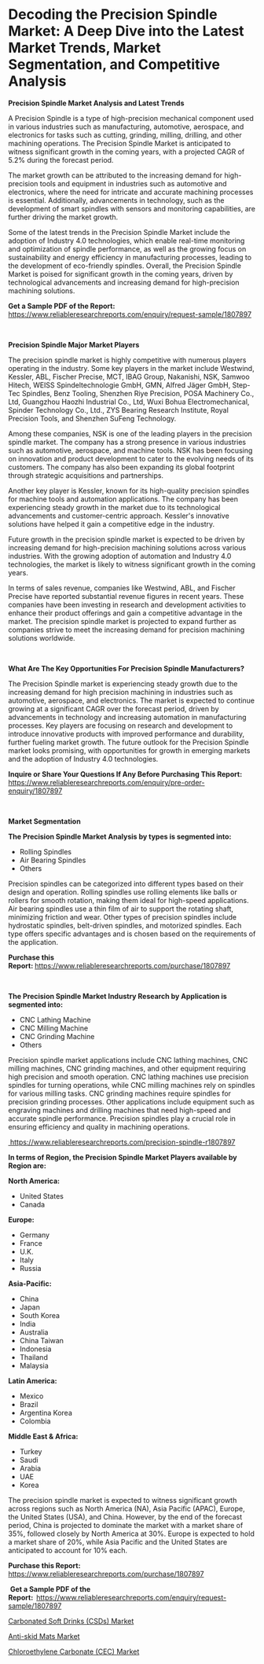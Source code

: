 <p><h1>Decoding the Precision Spindle Market: A Deep Dive into the Latest Market Trends, Market Segmentation, and Competitive Analysis</h1></p><p><strong>Precision Spindle Market Analysis and Latest Trends</strong></p>
<p><p>A Precision Spindle is a type of high-precision mechanical component used in various industries such as manufacturing, automotive, aerospace, and electronics for tasks such as cutting, grinding, milling, drilling, and other machining operations. The Precision Spindle Market is anticipated to witness significant growth in the coming years, with a projected CAGR of 5.2% during the forecast period.</p><p>The market growth can be attributed to the increasing demand for high-precision tools and equipment in industries such as automotive and electronics, where the need for intricate and accurate machining processes is essential. Additionally, advancements in technology, such as the development of smart spindles with sensors and monitoring capabilities, are further driving the market growth.</p><p>Some of the latest trends in the Precision Spindle Market include the adoption of Industry 4.0 technologies, which enable real-time monitoring and optimization of spindle performance, as well as the growing focus on sustainability and energy efficiency in manufacturing processes, leading to the development of eco-friendly spindles. Overall, the Precision Spindle Market is poised for significant growth in the coming years, driven by technological advancements and increasing demand for high-precision machining solutions.</p></p>
<p><strong>Get a Sample PDF of the Report:&nbsp;</strong> <a href="https://www.reliableresearchreports.com/enquiry/request-sample/1807897">https://www.reliableresearchreports.com/enquiry/request-sample/1807897</a></p>
<p>&nbsp;</p>
<p><strong>Precision Spindle Major Market Players</strong></p>
<p><p>The precision spindle market is highly competitive with numerous players operating in the industry. Some key players in the market include Westwind, Kessler, ABL, Fischer Precise, MCT, IBAG Group, Nakanishi, NSK, Samwoo Hitech, WEISS Spindeltechnologie GmbH, GMN, Alfred Jäger GmbH, Step-Tec Spindles, Benz Tooling, Shenzhen Riye Precision, POSA Machinery Co., Ltd, Guangzhou Haozhi Industrial Co., Ltd, Wuxi Bohua Electromechanical, Spinder Technology Co., Ltd., ZYS Bearing Research Institute, Royal Precision Tools, and Shenzhen SuFeng Technology.</p><p>Among these companies, NSK is one of the leading players in the precision spindle market. The company has a strong presence in various industries such as automotive, aerospace, and machine tools. NSK has been focusing on innovation and product development to cater to the evolving needs of its customers. The company has also been expanding its global footprint through strategic acquisitions and partnerships.</p><p>Another key player is Kessler, known for its high-quality precision spindles for machine tools and automation applications. The company has been experiencing steady growth in the market due to its technological advancements and customer-centric approach. Kessler's innovative solutions have helped it gain a competitive edge in the industry.</p><p>Future growth in the precision spindle market is expected to be driven by increasing demand for high-precision machining solutions across various industries. With the growing adoption of automation and Industry 4.0 technologies, the market is likely to witness significant growth in the coming years.</p><p>In terms of sales revenue, companies like Westwind, ABL, and Fischer Precise have reported substantial revenue figures in recent years. These companies have been investing in research and development activities to enhance their product offerings and gain a competitive advantage in the market. The precision spindle market is projected to expand further as companies strive to meet the increasing demand for precision machining solutions worldwide.</p></p>
<p>&nbsp;</p>
<p><strong>What Are The Key Opportunities For Precision Spindle Manufacturers?</strong></p>
<p><p>The Precision Spindle market is experiencing steady growth due to the increasing demand for high precision machining in industries such as automotive, aerospace, and electronics. The market is expected to continue growing at a significant CAGR over the forecast period, driven by advancements in technology and increasing automation in manufacturing processes. Key players are focusing on research and development to introduce innovative products with improved performance and durability, further fueling market growth. The future outlook for the Precision Spindle market looks promising, with opportunities for growth in emerging markets and the adoption of Industry 4.0 technologies.</p></p>
<p><strong>Inquire or Share Your Questions If Any Before Purchasing This Report:</strong> <a href="https://www.reliableresearchreports.com/enquiry/pre-order-enquiry/1807897">https://www.reliableresearchreports.com/enquiry/pre-order-enquiry/1807897</a></p>
<p>&nbsp;</p>
<p><strong>Market Segmentation</strong></p>
<p><strong>The Precision Spindle Market Analysis by types is segmented into:</strong></p>
<p><ul><li>Rolling Spindles</li><li>Air Bearing Spindles</li><li>Others</li></ul></p>
<p><p>Precision spindles can be categorized into different types based on their design and operation. Rolling spindles use rolling elements like balls or rollers for smooth rotation, making them ideal for high-speed applications. Air bearing spindles use a thin film of air to support the rotating shaft, minimizing friction and wear. Other types of precision spindles include hydrostatic spindles, belt-driven spindles, and motorized spindles. Each type offers specific advantages and is chosen based on the requirements of the application.</p></p>
<p><strong>Purchase this Report:&nbsp;</strong><a href="https://www.reliableresearchreports.com/purchase/1807897">https://www.reliableresearchreports.com/purchase/1807897</a></p>
<p>&nbsp;</p>
<p><strong>The Precision Spindle Market Industry Research by Application is segmented into:</strong></p>
<p><ul><li>CNC Lathing Machine</li><li>CNC Milling Machine</li><li>CNC Grinding Machine</li><li>Others</li></ul></p>
<p><p>Precision spindle market applications include CNC lathing machines, CNC milling machines, CNC grinding machines, and other equipment requiring high precision and smooth operation. CNC lathing machines use precision spindles for turning operations, while CNC milling machines rely on spindles for various milling tasks. CNC grinding machines require spindles for precision grinding processes. Other applications include equipment such as engraving machines and drilling machines that need high-speed and accurate spindle performance. Precision spindles play a crucial role in ensuring efficiency and quality in machining operations.</p></p>
<p><a href="https://www.reliableresearchreports.com/precision-spindle-r1807897">&nbsp;https://www.reliableresearchreports.com/precision-spindle-r1807897</a></p>
<p><strong>In terms of Region, the Precision Spindle Market Players available by Region are:</strong></p>
<p>
    <p> <strong> North America: </strong>
        <ul>
            <li>United States</li>
            <li>Canada</li>
        </ul>
        </p> 
    <p> <strong> Europe: </strong>
        <ul>
            <li>Germany</li>
            <li>France</li>
            <li>U.K.</li>
            <li>Italy</li>
            <li>Russia</li>
        </ul>
        </p> 
    <p> <strong> Asia-Pacific: </strong>
        <ul>
            <li>China</li>
            <li>Japan</li>
            <li>South Korea</li>
            <li>India</li>
            <li>Australia</li>
            <li>China Taiwan</li>
            <li>Indonesia</li>
            <li>Thailand</li>
            <li>Malaysia</li>
        </ul>
        </p> 
    <p> <strong> Latin America: </strong>
        <ul>
            <li>Mexico</li>
            <li>Brazil</li>
            <li>Argentina Korea</li>
            <li>Colombia</li>
        </ul>
        </p> 
    <p> <strong> Middle East & Africa: </strong>
        <ul>
            <li>Turkey</li>
            <li>Saudi</li>
            <li>Arabia</li>
            <li>UAE</li>
            <li>Korea</li>
        </ul>
    </p>
    </p>
<p><p>The precision spindle market is expected to witness significant growth across regions such as North America (NA), Asia Pacific (APAC), Europe, the United States (USA), and China. However, by the end of the forecast period, China is projected to dominate the market with a market share of 35%, followed closely by North America at 30%. Europe is expected to hold a market share of 20%, while Asia Pacific and the United States are anticipated to account for 10% each.</p></p>
<p><strong>Purchase this Report: </strong><a href="https://www.reliableresearchreports.com/purchase/1807897">https://www.reliableresearchreports.com/purchase/1807897</a></p>
<p>&nbsp;<strong>Get a Sample PDF of the Report:&nbsp;&nbsp;</strong><a href="https://www.reliableresearchreports.com/enquiry/request-sample/1807897">https://www.reliableresearchreports.com/enquiry/request-sample/1807897</a></p>
<p><strong></strong></p>
<p><p><a href="https://www.linkedin.com/pulse/carbonated-soft-drinks-csds-market-share-evolution-growth-6qnsc?trackingId=rHL0Cj9aJXJAIxckga43pg%3D%3D">Carbonated Soft Drinks (CSDs) Market</a></p><p><a href="https://www.linkedin.com/pulse/analyzing-anti-skid-mats-market-global-industry-perspective-kbnrf?trackingId=71XspQmvOMEiRlwz0Bf%2B7Q%3D%3D">Anti-skid Mats Market</a></p><p><a href="https://www.linkedin.com/pulse/chloroethylene-carbonate-cec-market-size-share-global-analysis-djcqe?trackingId=gMmV0zpiBm%2FxzVklIlnlhQ%3D%3D">Chloroethylene Carbonate (CEC) Market</a></p></p>